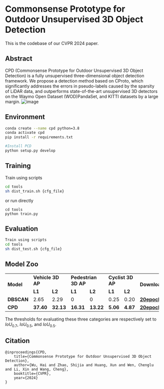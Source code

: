 # Commonsense Prototype for Outdoor Unsupervised 3D Object Detection

This is the codebase of our CVPR 2024 paper.

## Abstract
CPD (Commonsense Prototype for Outdoor Unsupervised 3D Object Detection) is a fully unsupervised three-dimensional object detection framework. We propose a detection method based on CProto, which significantly addresses the errors in pseudo-labels caused by the sparsity of LiDAR data, and outperforms state-of-the-art unsupervised 3D detectors on the Waymo Open Dataset (WOD)PandaSet, and KITTI datasets by a large margin.
![image](https://github.com/hailanyi/CPD/assets/75151571/45d42484-216c-4144-9675-d0886934626d)

## Environment
```bash
conda create --name cpd python=3.8
conda activate cpd
pip install -r requirements.txt

#Install PCD
python setup.py develop
```

## Training
Train using scripts
```bash
cd tools
sh dist_train.sh {cfg_file}
```
or run directly
```
cd tools
python train.py 
```

## Evaluation
```bash
Train using scripts
cd tools
sh dist_test.sh {cfg_file}
```
## Model Zoo
<table text-align="center">
    <tr>
        <td rowspan="2"><b>Model</td>
        <td colspan="2"><b>Vehicle 3D AP</td>
        <td colspan="2"><b>Pedestrian 3D AP</td>
        <td colspan="2"><b>Cyclist 3D AP</td>
        <td rowspan="2"><b>Download</td>
        <tr>
         	<td><b>L1</td>
         	<td><b>L2</td>
         	<td><b>L1</td>
          	<td><b>L2</td>
            <td><b>L1</td>
         	<td><b>L2</td>
     	<tr>
    <tr>
    <tr>
        <td><b>DBSCAN</td>
        <td>2.65</td>
        <td>2.29</td>
        <td>0</td>
        <td>0</td>
        <td>0.25</td>
        <td>0.20</td>
        <td><b><a href="https://www.../">20epoch</a></td>
    <tr>
       <tr>
        <td><b>CPD</td>
        <td><b>37.40</td>
        <td><b>32.13</td>
        <td><b>16.31</td>
        <td><b>13.22</td>
        <td><b>5.06</td>
        <td><b>4.87</td>
        <td><b><a href="https://www.../">20epoch</a></td>
    <tr>
</table>

The thresholds for evaluating these three categories are respectively set to $IoU_{0.7}$, $IoU_{0.5}$, and $IoU_{0.5}$.

## Citation
```
@inproceedings{CPD,
    title={Commonsense Prototype for Outdoor Unsupervised 3D Object Detection},
    author={Wu, Hai and Zhao, Shijia and Huang, Xun and Wen, Chenglu and Li, Xin and Wang, Cheng},
    booktitle={CVPR},
    year={2024}
}
```

